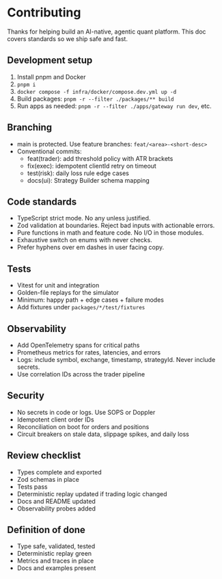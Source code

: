 # Contributing

Thanks for helping build an AI-native, agentic quant platform. This doc covers standards so we ship safe and fast.

## Development setup

1. Install pnpm and Docker
2. `pnpm i`
3. `docker compose -f infra/docker/compose.dev.yml up -d`
4. Build packages: `pnpm -r --filter ./packages/** build`
5. Run apps as needed: `pnpm -r --filter ./apps/gateway run dev`, etc.

## Branching

- main is protected. Use feature branches: `feat/<area>-<short-desc>`
- Conventional commits:
  - feat(trader): add threshold policy with ATR brackets
  - fix(exec): idempotent clientId retry on timeout
  - test(risk): daily loss rule edge cases
  - docs(ui): Strategy Builder schema mapping

## Code standards

- TypeScript strict mode. No any unless justified.
- Zod validation at boundaries. Reject bad inputs with actionable errors.
- Pure functions in math and feature code. No I/O in those modules.
- Exhaustive switch on enums with never checks.
- Prefer hyphens over em dashes in user facing copy.

## Tests

- Vitest for unit and integration
- Golden-file replays for the simulator
- Minimum: happy path + edge cases + failure modes
- Add fixtures under `packages/*/test/fixtures`

## Observability

- Add OpenTelemetry spans for critical paths
- Prometheus metrics for rates, latencies, and errors
- Logs: include symbol, exchange, timestamp, strategyId. Never include secrets.
- Use correlation IDs across the trader pipeline

## Security

- No secrets in code or logs. Use SOPS or Doppler
- Idempotent client order IDs
- Reconciliation on boot for orders and positions
- Circuit breakers on stale data, slippage spikes, and daily loss

## Review checklist

- Types complete and exported
- Zod schemas in place
- Tests pass
- Deterministic replay updated if trading logic changed
- Docs and README updated
- Observability probes added

## Definition of done

- Type safe, validated, tested
- Deterministic replay green
- Metrics and traces in place
- Docs and examples present
